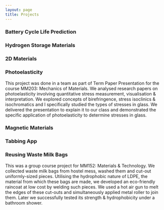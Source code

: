 ```yaml
---
layout: page
title: Projects
---
```

### Battery Cycle Life Prediction
### Hydrogen Storage Materials
### 2D Materials
### Photoelasticity
This project was done in a team as part of Term Paper Presentation for the course MM203: Mechanics of Materials. We analysed research papers on photoelasticity involving quantitative stress measurement, visualisation & interpretation. We explored concepts of birefringence, stress isoclinics & isochromatics and I specifically studied the types of stresses in glass. We delivered the presentation to explain it to our class and demonstrated the specific application of photoelasticity to determine stresses in glass.
### Magnetic Materials
### Tabbing App
### Reusing Waste Milk Bags
This was a group course project for MM152: Materials & Technology. We collected waste milk bags from hostel mess, washed them and cut-out uniformly-sized pieces. Utilising the hydrophobic nature of LDPE, the material from which these bags are made, we developed an eco-friendly raincoat at low cost by welding such pieces. We used a hot air gun to melt the edges of these cut-outs and simultaneously applied metal roller to join them. Later we successfully tested its strength & hydrophobicity under a bathroom shower.  
